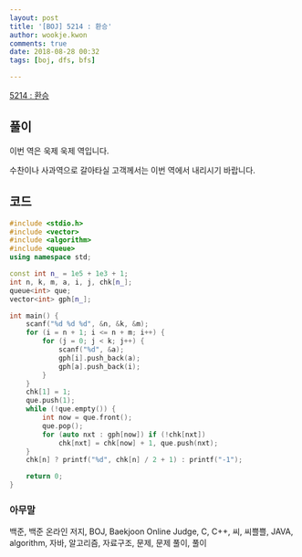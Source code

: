 ```yaml
---
layout: post
title: '[BOJ] 5214 : 환승'
author: wookje.kwon
comments: true
date: 2018-08-28 00:32
tags: [boj, dfs, bfs]

---
```


[5214 : 환승](https://www.acmicpc.net/problem/5214)  

## 풀이

이번 역은 욱제 욱제 역입니다.

수찬이나 사과역으로 갈아타실 고객께서는 이번 역에서 내리시기 바랍니다.

## 코드

```cpp
#include <stdio.h>
#include <vector>
#include <algorithm>
#include <queue>
using namespace std;

const int n_ = 1e5 + 1e3 + 1;
int n, k, m, a, i, j, chk[n_];
queue<int> que;
vector<int> gph[n_];

int main() {
	scanf("%d %d %d", &n, &k, &m);
	for (i = n + 1; i <= n + m; i++) {
		for (j = 0; j < k; j++) {
			scanf("%d", &a);
			gph[i].push_back(a);
			gph[a].push_back(i);
		}
	}
    chk[1] = 1;
	que.push(1);
	while (!que.empty()) {
		int now = que.front();
		que.pop();
		for (auto nxt : gph[now]) if (!chk[nxt])
			chk[nxt] = chk[now] + 1, que.push(nxt);
	}
	chk[n] ? printf("%d", chk[n] / 2 + 1) : printf("-1");

	return 0;
}
```

### 아무말  
백준, 백준 온라인 저지, BOJ, Baekjoon Online Judge, C, C++, 씨, 씨쁠쁠, JAVA, algorithm, 자바, 알고리즘, 자료구조, 문제, 문제 풀이, 풀이
